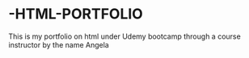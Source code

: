 # -HTML-PORTFOLIO
This is my portfolio on html under Udemy bootcamp through a course instructor by the name Angela
